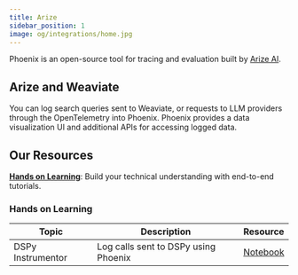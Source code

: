 ```yaml
---
title: Arize
sidebar_position: 1
image: og/integrations/home.jpg
---
```


Phoenix is an open-source tool for tracing and evaluation built by [Arize AI](https://arize.com/).

## Arize and Weaviate
You can log search queries sent to Weaviate, or requests to LLM providers through the OpenTelemetry into Phoenix. Phoenix provides a data visualization UI and additional APIs for accessing logged data.

## Our Resources 
[**Hands on Learning**](#hands-on-learning): Build your technical understanding with end-to-end tutorials.

### Hands on Learning

| Topic | Description | Resource | 
| --- | --- | --- |
| DSPy Instrumentor | Log calls sent to DSPy using Phoenix | [Notebook](https://github.com/weaviate/recipes/blob/main/integrations/observability-and-evaluation/arize/DSPy-Instrumentor.py) |